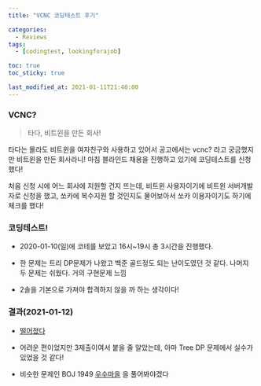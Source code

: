 ```yaml
---
title: "VCNC 코딩테스트 후기"

categories:
  - Reviews
tags:
  - [codingtest, lookingforajob]

toc: true
toc_sticky: true

last_modified_at: 2021-01-11T21:40:00
---
```


### VCNC?

> 타다, 비트윈을 만든 회사!

타다는 몰라도 비트윈을 여자친구와 사용하고 있어서 공고에서는 vcnc? 라고 궁금했지만 비트윈을 만든 회사라니! 마침 블라인드 채용을 진행하고 있기에 코딩테스트를 신청했다!

처음 신청 시에 어느 회사에 지원할 건지 뜨는데, 비트윈 사용자이기에 비트윈 서버개발자로 신청을 했고, 쏘카에 복수지원 할 것인지도 물어보아서 쏘카 이용자이기도 하기에 체크를 했다!

### 코딩테스트!

- 2020-01-10(일)에 코테를 보았고 16시~19시 총 3시간을 진행했다.

- 한 문제는 트리 DP문제가 나왔고 백준 골드정도 되는 난이도였던 것 같다. 나머지 두 문제는 쉬웠다. 거의 구현문제 느낌

- 2솔을 기본으로 가져야 합격하지 않을 까 하는 생각이다!

### 결과(2021-01-12)

- <u>떨어졌다</u>

- 어려운 편이었지만 3제출이여서 붙을 줄 알았는데, 아마 Tree DP 문제에서 실수가 있었을 것 같다!

- 비슷한 문제인 BOJ 1949 [우수마을](https://www.acmicpc.net/problem/1949) 을 풀어봐야겠다
